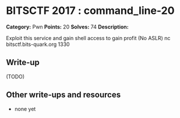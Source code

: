 # BITSCTF 2017 : command_line-20

**Category:** Pwn
**Points:** 20
**Solves:** 74
**Description:**

Exploit this service and gain shell access to gain profit
(No ASLR)
nc bitsctf.bits-quark.org 1330

## Write-up

(TODO)

## Other write-ups and resources

* none yet
